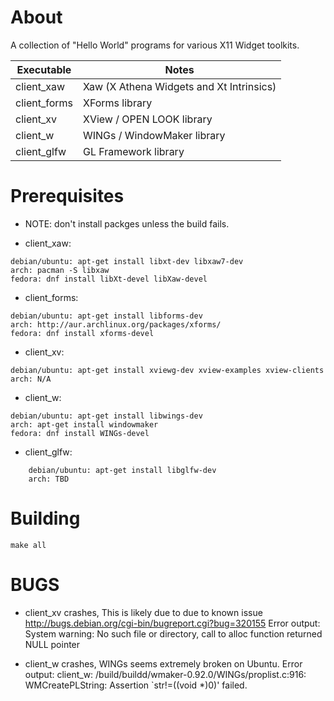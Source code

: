 About
=====

A collection of "Hello World" programs for various X11 Widget toolkits.

| Executable    | Notes                                    |
| ------------- | ---------------------------------------- |
| client\_xaw   | Xaw (X Athena Widgets and Xt Intrinsics) |
| client\_forms | XForms library                           |
| client\_xv    | XView / OPEN LOOK library                |
| client\_w     | WINGs / WindowMaker library              |
| client\_glfw  | GL Framework library                     |

Prerequisites
=============
* NOTE: don't install packges unless the build fails.

- client\_xaw:

```
debian/ubuntu: apt-get install libxt-dev libxaw7-dev
arch: pacman -S libxaw
fedora: dnf install libXt-devel libXaw-devel
```

- client\_forms:

```
debian/ubuntu: apt-get install libforms-dev
arch: http://aur.archlinux.org/packages/xforms/
fedora: dnf install xforms-devel
```

- client\_xv:

```
debian/ubuntu: apt-get install xviewg-dev xview-examples xview-clients
arch: N/A
```

- client\_w:

```
debian/ubuntu: apt-get install libwings-dev
arch: apt-get install windowmaker
fedora: dnf install WINGs-devel
```

- client\_glfw:
```
	debian/ubuntu: apt-get install libglfw-dev
	arch: TBD
```

Building
========

```
make all
```

BUGS
====

* client\_xv crashes, This is likely due to due to known issue
  http://bugs.debian.org/cgi-bin/bugreport.cgi?bug=320155
  Error output:
System warning: No such file or directory, call to alloc function returned NULL pointer

* client\_w crashes, WINGs seems extremely broken on Ubuntu.
  Error output:
client\_w: /build/buildd/wmaker-0.92.0/WINGs/proplist.c:916: WMCreatePLString: Assertion `str!=((void *)0)' failed.

